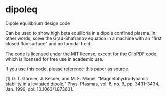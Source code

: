 # dipoleq
Dipole equilibrium design code 

Can be used to show high beta equilibria in a dipole confined plasma.  In other words, solve the Grad-Shafranov equation in a machine with an "first closed flux surface" and no toroidal field.

The code is licensed under the MIT license, except for the ClibPDF code, which is licensed for free use in academic use.

If you use this code, please reference this paper as source.

[1] D. T. Garnier, J. Kesner, and M. E. Mauel, “Magnetohydrodynamic stability in a levitated dipole,” Phys. Plasmas, vol. 6, no. 9, pp. 3431–3434, Jan. 1999, doi: 10.1063/1.873601.
